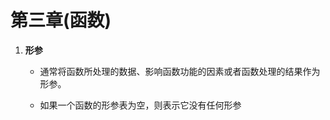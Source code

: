 # 第三章(函数)

1. **形参**

   - 通常将函数所处理的数据、影响函数功能的因素或者函数处理的结果作为形参。

   - 如果一个函数的形参表为空，则表示它没有任何形参

     

